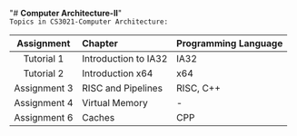 "# **Computer Architecture-II**" 
<br />``Topics in CS3021-Computer Architecture:``

| Assignment    | Chapter              | Programming Language           | 
|:-------------:|:---------------------|:-------------------------------| 
|  Tutorial 1   | Introduction to IA32 | IA32                           | 
|  Tutorial 2   | Introduction x64     | x64                            |  
| Assignment 3  | RISC and Pipelines   | RISC, C++                      | 
| Assignment 4  | Virtual Memory       | -                              |
| Assignment 6  | Caches               | CPP                            |


